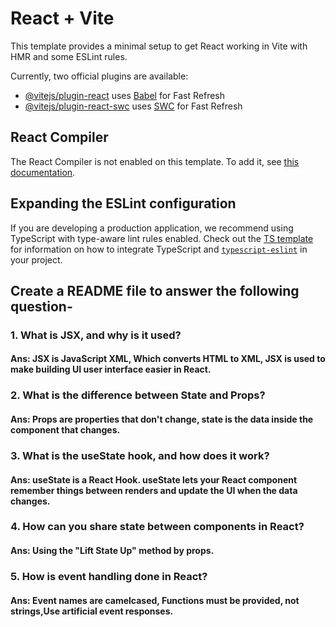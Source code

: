# React + Vite

This template provides a minimal setup to get React working in Vite with HMR and some ESLint rules.

Currently, two official plugins are available:

- [@vitejs/plugin-react](https://github.com/vitejs/vite-plugin-react/blob/main/packages/plugin-react) uses [Babel](https://babeljs.io/) for Fast Refresh
- [@vitejs/plugin-react-swc](https://github.com/vitejs/vite-plugin-react/blob/main/packages/plugin-react-swc) uses [SWC](https://swc.rs/) for Fast Refresh

## React Compiler

The React Compiler is not enabled on this template. To add it, see [this documentation](https://react.dev/learn/react-compiler/installation).

## Expanding the ESLint configuration

If you are developing a production application, we recommend using TypeScript with type-aware lint rules enabled. Check out the [TS template](https://github.com/vitejs/vite/tree/main/packages/create-vite/template-react-ts) for information on how to integrate TypeScript and [`typescript-eslint`](https://typescript-eslint.io) in your project.


## Create a README file to answer the following question-
### 1. What is JSX, and why is it used?
   #### Ans: JSX is JavaScript XML, Which converts HTML to XML, JSX is used to make building UI user interface easier in React.
### 2. What is the difference between State and Props?
   #### Ans: Props are properties that don't change, state is the data inside the component that changes. 
### 3. What is the useState hook, and how does it work?
   #### Ans: useState is a React Hook. useState lets your React component remember things between renders and update the UI when the data changes. 
### 4. How can you share state between components in React?
   #### Ans: Using the "Lift State Up" method by props.
### 5. How is event handling done in React?
   #### Ans: Event names are camelcased, Functions must be provided, not strings,Use artificial event responses. 
